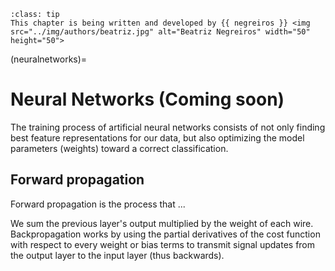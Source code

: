 ```{admonition} Contributor
:class: tip
This chapter is being written and developed by {{ negreiros }} <img src="../img/authors/beatriz.jpg" alt="Beatriz Negreiros" width="50" height="50">
```

(neuralnetworks)=
# Neural Networks (Coming soon)


The training process of artificial neural networks consists of not only finding best feature representations for our data, but also optimizing the model parameters (weights) toward a correct classification.
## Forward propagation

Forward propagation is the process that ...

We sum the previous layer's output multiplied by the weight of each wire. Backpropagation works by using the partial derivatives of the cost function with respect to every weight or bias terms to transmit signal updates from the output layer to the input layer (thus backwards).
